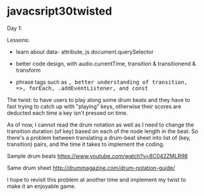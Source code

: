 # javacsript30twisted

Day 1: 

Lessons:

- learn about data- attribute, js document.querySelector

- better code design, with audio.currentTime, transition & transitionend & transform

- phrase tags such as <kbd>, better understanding of transition, =>, forEach, .addEventListener, and const
  
The twist: to have users to play along some drum beats and they have to fast trying to catch up with "playing" keys, otherwise their scores are deducted each time a key isn't pressed on time. 

As of now, I cannot read the drum notation as well as I need to change the transition duration (of key) based on each of the node length in the beat. So there's a problem between translating a drum-beat sheet into list of (key, transition) pairs, and the time it takes to implement the coding.

Sample drum beats https://www.youtube.com/watch?v=8C042ZMLR98

Same drum sheet http://drummagazine.com/drum-notation-guide/

I hope to revisit this problem at another time and implement my twist to make it an enjoyable game.

